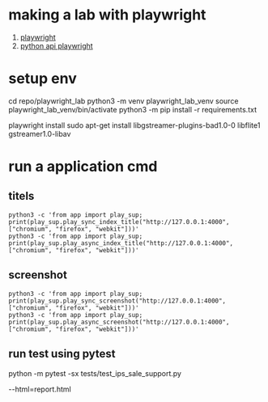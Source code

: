 # making a lab with playwright

1. [playwright](https://playwright.dev/)
2. [python api playwright](https://pypi.org/project/playwright/)

# setup env

cd repo/playwright_lab
python3 -m venv playwright_lab_venv
source playwright_lab_venv/bin/activate
python3 -m pip install -r requirements.txt

playwright install
sudo apt-get install libgstreamer-plugins-bad1.0-0 libflite1 gstreamer1.0-libav

# run a application cmd

## titels

```
python3 -c 'from app import play_sup; print(play_sup.play_sync_index_title("http://127.0.0.1:4000", ["chromium", "firefox", "webkit"]))'
python3 -c 'from app import play_sup; print(play_sup.play_async_index_title("http://127.0.0.1:4000", ["chromium", "firefox", "webkit"]))'
```

## screenshot

```
python3 -c 'from app import play_sup; print(play_sup.play_sync_screenshot("http://127.0.0.1:4000", ["chromium", "firefox", "webkit"]))'
python3 -c 'from app import play_sup; print(play_sup.play_async_screenshot("http://127.0.0.1:4000", ["chromium", "firefox", "webkit"]))'
```

## run test using pytest

python -m pytest -sx tests/test_ips_sale_support.py

--html=report.html
